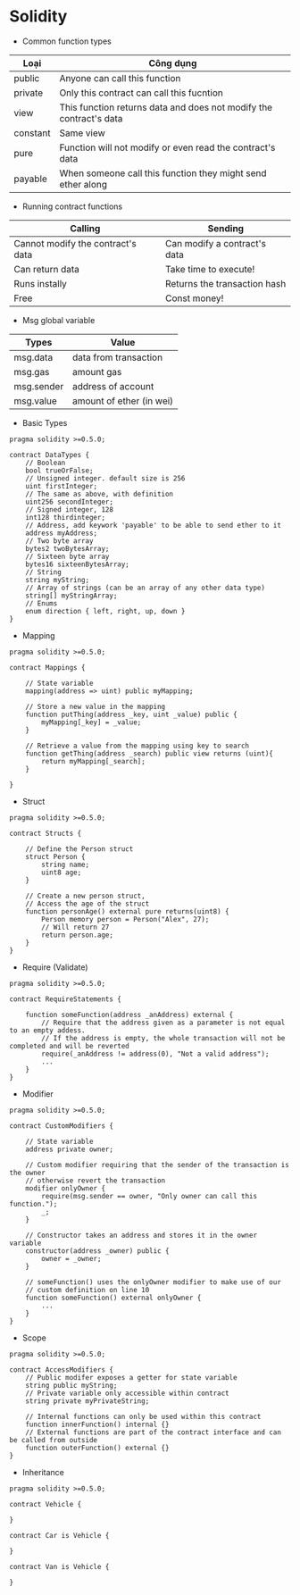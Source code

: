 # Solidity

- Common function types

| Loại     | Công dụng                                                          |
| -------- | ------------------------------------------------------------------ |
| public   | Anyone can call this function                                      |
| private  | Only this contract can call this fucntion                          |
| view     | This function returns data and does not modify the contract's data |
| constant | Same view                                                          |
| pure     | Function will not modify or even read the contract's data          |
| payable  | When someone call this function they might send ether along        |

- Running contract functions

| Calling                           | Sending                      |
| --------------------------------- | ---------------------------- |
| Cannot modify the contract's data | Can modify a contract's data |
| Can return data                   | Take time to execute!        |
| Runs instally                     | Returns the transaction hash |
| Free                              | Const money!                 |

- Msg global variable

| Types      | Value                    |
| ---------- | ------------------------ |
| msg.data   | data from transaction    |
| msg.gas    | amount gas               |
| msg.sender | address of account       |
| msg.value  | amount of ether (in wei) |

- Basic Types

```solidity
pragma solidity >=0.5.0;

contract DataTypes {
    // Boolean
    bool trueOrFalse;
    // Unsigned integer. default size is 256
    uint firstInteger;
    // The same as above, with definition
    uint256 secondInteger;
    // Signed integer, 128
    int128 thirdinteger;
    // Address, add keywork 'payable' to be able to send ether to it
    address myAddress;
    // Two byte array
    bytes2 twoBytesArray;
    // Sixteen byte array
    bytes16 sixteenBytesArray;
    // String
    string myString;
    // Array of strings (can be an array of any other data type)
    string[] myStringArray;
    // Enums
    enum direction { left, right, up, down }
}
```

- Mapping

```solidity
pragma solidity >=0.5.0;

contract Mappings {

    // State variable
    mapping(address => uint) public myMapping;

    // Store a new value in the mapping
    function putThing(address _key, uint _value) public {
        myMapping[_key] = _value;
    }

    // Retrieve a value from the mapping using key to search
    function getThing(address _search) public view returns (uint){
        return myMapping[_search];
    }

}
```

- Struct

```solidity
pragma solidity >=0.5.0;

contract Structs {

	// Define the Person struct
	struct Person {
		string name;
		uint8 age;
	}

	// Create a new person struct,
	// Access the age of the struct
	function personAge() external pure returns(uint8) {
		Person memory person = Person("Alex", 27);
		// Will return 27
		return person.age;
	}
}
```

- Require (Validate)

```solidity
pragma solidity >=0.5.0;

contract RequireStatements {

    function someFunction(address _anAddress) external {
        // Require that the address given as a parameter is not equal to an empty addess.
        // If the address is empty, the whole transaction will not be completed and will be reverted
        require(_anAddress != address(0), "Not a valid address");
        ...
    }
}
```

- Modifier

```solidity
pragma solidity >=0.5.0;

contract CustomModifiers {

    // State variable
    address private owner;

	// Custom modifier requiring that the sender of the transaction is the owner
	// otherwise revert the transaction
    modifier onlyOwner {
        require(msg.sender == owner, "Only owner can call this function.");
        _;
    }

	// Constructor takes an address and stores it in the owner variable
    constructor(address _owner) public {
        owner = _owner;
    }

	// someFunction() uses the onlyOwner modifier to make use of our
	// custom definition on line 10
    function someFunction() external onlyOwner {
        ...
    }
}
```

- Scope

```solidity
pragma solidity >=0.5.0;

contract AccessModifiers {
    // Public modifer exposes a getter for state variable
    string public myString;
    // Private variable only accessible within contract
    string private myPrivateString;

    // Internal functions can only be used within this contract
    function innerFunction() internal {}
    // External functions are part of the contract interface and can be called from outside
    function outerFunction() external {}
}
```

- Inheritance

```solidity
pragma solidity >=0.5.0;

contract Vehicle {

}

contract Car is Vehicle {

}

contract Van is Vehicle {

}
```
